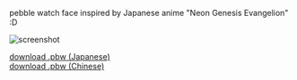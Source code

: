 pebble watch face inspired by Japanese anime "Neon Genesis Evangelion" :D

![screenshot](https://dl.dropboxusercontent.com/u/203504/pebble-eva.jpg)

[download .pbw (Japanese)](https://dl.dropboxusercontent.com/u/203504/pebble-eva.pbw)  
[download .pbw (Chinese)](https://dl.dropboxusercontent.com/u/203504/pebble-eva-c.pbw)
